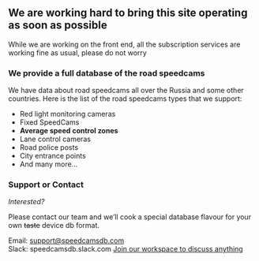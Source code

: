 ## We are working hard to bring this site operating as soon as possible

While we are working on the front end, all the subscription services are working fine as usual, please do not worry

### We provide a full database of the road speedcams 

We have data about road speedcams all over the Russia and some other countries.
Here is the list of the road speedcams types that we support:
- Red light monitoring cameras
- Fixed SpeedCams
- **Average speed control zones**
- Lane control cameras
- Road police posts
- City entrance points
- And many more...

### Support or Contact

_Interested?_

Please contact our team and we’ll cook a special database flavour for your own ~~taste~~ device db format.

Email: [support@speedcamsdb.com](mailto:support@speedcamsdb.com)  
Slack: speedcamsdb.slack.com [Join our workspace to discuss anything](https://join.slack.com/t/speedcamsdb/shared_invite/enQtNzI0Nzc1MTkyMDM1LWRjMGNlMDY3ZjY2MGI3Mjg1ZWQzZGEzMGYwY2EyODg2NWViMmU1ODk1NmZiYjE5M2ViZmM2ZjlmYzI5MDZiODU)

